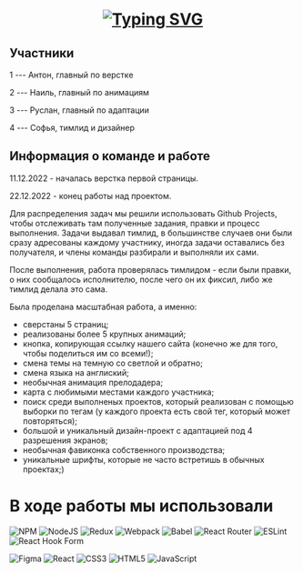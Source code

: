 <h1 align="center"><a href="https://git.io/typing-svg"><img src="https://readme-typing-svg.demolab.com?font=Fira+Code&size=30&duration=6000&pause=1000&color=fefefe&center=true&width=630&lines=Webclick+-+website+creative+agency" alt="Typing SVG" /></a></h1> 

<h2> Участники </h2> 

1 --- Антон, главный по верстке

2 --- Наиль, главный по анимациям

3 ---  Руслан, главный по адаптации

4 --- Софья, тимлид и дизайнер


<h2> Информация о команде и работе </h2>

11.12.2022 - началась верстка первой страницы. 

22.12.2022 - конец работы над проектом.

Для распределения задач мы решили использовать Github Projects, чтобы отслеживать там полученные задания, правки и процесс выполнения. Задачи выдавал тимлид, в большинстве случаев они были сразу адресованы каждому участнику, иногда задачи оставались без получателя, и члены команды разбирали и выполняли их сами.

После выполнения, работа проверялась тимлидом - если были правки, о них сообщалось исполнителю, после чего он их фиксил, либо же тимлид делала это сама. 

Была проделана масштабная работа, а именно:
 
 - сверстаны 5 страниц;
 - реализованы более 5 крупных анимаций;
 - кнопка, копирующая ссылку нашего сайта (конечно же для того, чтобы поделиться им со всеми!);
 - смена темы на темную со светлой и обратно;
 - смена языка на англиский;
 - необычная анимация прелодадера;
 - карта с любимыми местами каждого участника;
 - поиск среди выполненых проектов, который реализован с помощью выборки по тегам (у каждого проекта есть свой тег, который может повторяться);
 - большой и уникальный дизайн-проект с адаптацией под 4 разрешения экранов;
 - необычная фавиконка собственного производства;
 - уникальные шрифты, которые не часто встретишь в обычных проектах;)

# В ходе работы мы использовали 

![NPM](https://img.shields.io/badge/NPM-%23000000.svg?style=for-the-badge&logo=npm&logoColor=white)
![NodeJS](https://img.shields.io/badge/node.js-6DA55F?style=for-the-badge&logo=node.js&logoColor=white)
![Redux](https://img.shields.io/badge/redux-%23593d88.svg?style=for-the-badge&logo=redux&logoColor=white)
![Webpack](https://img.shields.io/badge/webpack-%238DD6F9.svg?style=for-the-badge&logo=webpack&logoColor=black)
![Babel](https://img.shields.io/badge/Babel-F9DC3e?style=for-the-badge&logo=babel&logoColor=black)
![React Router](https://img.shields.io/badge/React_Router-CA4245?style=for-the-badge&logo=react-router&logoColor=white)
![ESLint](https://img.shields.io/badge/ESLint-4B3263?style=for-the-badge&logo=eslint&logoColor=white)
![React Hook Form](https://img.shields.io/badge/React%20Hook%20Form-%23EC5990.svg?style=for-the-badge&logo=reacthookform&logoColor=white)


![Figma](https://img.shields.io/badge/figma-%23F24E1E.svg?style=for-the-badge&logo=figma&logoColor=white)
![React](https://img.shields.io/badge/react-%2320232a.svg?style=for-the-badge&logo=react&logoColor=%2361DAFB)
![CSS3](https://img.shields.io/badge/css3-%231572B6.svg?style=for-the-badge&logo=css3&logoColor=white)
![HTML5](https://img.shields.io/badge/html5-%23E34F26.svg?style=for-the-badge&logo=html5&logoColor=white)
![JavaScript](https://img.shields.io/badge/javascript-%23323330.svg?style=for-the-badge&logo=javascript&logoColor=%23F7DF1E)

